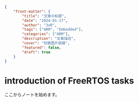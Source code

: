 ```json
{
    "front-matter": {
        "title": "文章の标题",
        "date": "2024-01-17",
        "author": "3oR",
        "tags": ["ARM", "Embedded"],
        "categories": ["ARM"],
        "description": "文章描述",
        "cover": "封面图片链接",
        "featured": false, 
        "draft": true 
	}
}
```

# introduction of FreeRTOS tasks

ここからノートを始めます。

